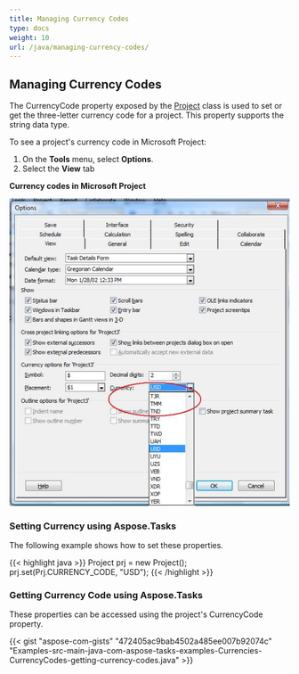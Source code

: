 ```yaml
---
title: Managing Currency Codes
type: docs
weight: 10
url: /java/managing-currency-codes/
---
```


## **Managing Currency Codes**
The CurrencyCode property exposed by the [Project](https://apireference.aspose.com/tasks/java/com.aspose.tasks/project)
class is used to set or get the three-letter currency code for a project. This property supports the string data type.

To see a project's currency code in Microsoft Project:

1. On the **Tools** menu, select **Options**.
2. Select the **View** tab

**Currency codes in Microsoft Project** 

![show currency codes in Microsoft Project](managing-currency-codes_1.png)

### **Setting Currency using Aspose.Tasks**
The following example shows how to set these properties.

{{< highlight java >}}
Project prj = new Project();
prj.set(Prj.CURRENCY_CODE, "USD");
{{< /highlight >}}

### **Getting Currency Code using Aspose.Tasks**
These properties can be accessed using the project's CurrencyCode property.

{{< gist "aspose-com-gists" "472405ac9bab4502a485ee007b92074c" "Examples-src-main-java-com-aspose-tasks-examples-Currencies-CurrencyCodes-getting-currency-codes.java" >}}
